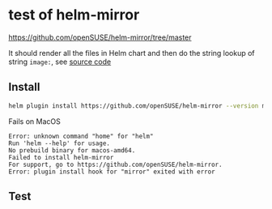 # test of helm-mirror

https://github.com/openSUSE/helm-mirror/tree/master

It should render all the files in Helm chart and then do the string lookup of string `image:`, see [source code](https://github.com/openSUSE/helm-mirror/blob/master/service/inspectImages.go#L147)

## Install

```sh
helm plugin install https://github.com/openSUSE/helm-mirror --version master
```

Fails on MacOS

```
Error: unknown command "home" for "helm"
Run 'helm --help' for usage.
No prebuild binary for macos-amd64.
Failed to install helm-mirror
For support, go to https://github.com/openSUSE/helm-mirror.
Error: plugin install hook for "mirror" exited with error
```

## Test
